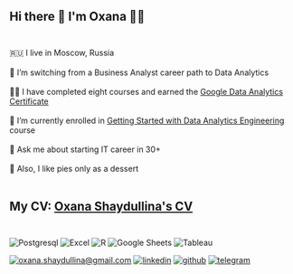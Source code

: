 ## Hi there 👋 I'm Oxana 👩‍💻 </br> </br> 
🇷🇺 I live in Moscow, Russia </br> </br>
🚀 I’m switching from a Business Analyst career path to Data Analytics </br> </br>
👩‍🎓 I have completed eight courses and earned the [Google Data Analytics Certificate](https://www.coursera.org/account/accomplishments/professional-cert/34KHME6Q64G4) </br> </br>
🌱 I’m currently enrolled in [Getting Started with Data Analytics Engineering](https://github.com/Data-Learn/data-engineering) course </br> </br>
💬 Ask me about starting IT career in 30+ </br> </br>
🍰 Also, I like pies only as a dessert </br> </br>


## My CV: [Oxana Shaydullina's CV](https://github.com/oxana-shaydullina/cv/blob/gh-pages/Analyst_Oxana%20Shaydullina.pdf) </br> </br>


![Postgresql](https://img.shields.io/badge/PostgreSQL-316192?style=for-the-badge&logo=postgresql&logoColor=white)
![Excel](https://img.shields.io/badge/Microsoft_Excel-217346?style=for-the-badge&logo=microsoft-excel&logoColor=white)
![R](https://img.shields.io/badge/R-276DC3?style=for-the-badge&logo=r&logoColor=white)
![Google Sheets](https://img.shields.io/badge/Google%20Sheets-34A853?style=for-the-badge&logo=google-sheets&logoColor=white)
![Tableau](https://camo.githubusercontent.com/950a7a6b70ab7a01ee2a2934e0b6e9f1534cab8871f4b4174c92acba159fdf82/68747470733a2f2f696d672e736869656c64732e696f2f7374617469632f76313f7374796c653d666f722d7468652d6261646765266d6573736167653d5461626c65617526636f6c6f723d453937363237266c6f676f3d5461626c656175266c6f676f436f6c6f723d464646464646266c6162656c3d)


[![oxana.shaydullina@gmail.com](https://img.shields.io/badge/Gmail-D14836?style=for-the-badge&logo=gmail&logoColor=white)](mailto:oxana.shaydullina@gmail.com)
[![linkedin](https://img.shields.io/badge/LinkedIn-0077B5?style=for-the-badge&logo=linkedin&logoColor=white)](https://www.linkedin.com/in/oxana-shaydullina)
[![github](https://img.shields.io/badge/GitHub-100000?style=for-the-badge&logo=github&logoColor=white)](https://oxana-shaydullina.github.io/cv/)
[![telegram](https://img.shields.io/badge/Telegram-2CA5E0?style=for-the-badge&logo=telegram&logoColor=white)](https://t.me/okcana)

